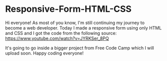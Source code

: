 # Responsive-Form-HTML-CSS

Hi everyone! As most of you know, I'm still continuing my journey to become a web developer. Today I made a responsive form using only HTML and CSS and I got the code from the following source: https://www.youtube.com/watch?v=JYRKSer_8PQ

It's going to go inside a bigger project from Free Code Camp which I will upload soon. Happy coding everyone!
